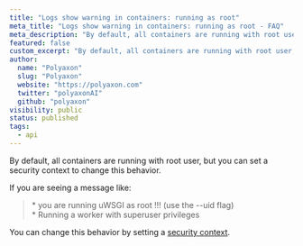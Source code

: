 ```yaml
---
title: "Logs show warning in containers: running as root"
meta_title: "Logs show warning in containers: running as root - FAQ"
meta_description: "By default, all containers are running with root user, but you can set a security context to change this behavior."
featured: false
custom_excerpt: "By default, all containers are running with root user, but you can set a security context to change this behavior."
author:
  name: "Polyaxon"
  slug: "Polyaxon"
  website: "https://polyaxon.com"
  twitter: "polyaxonAI"
  github: "polyaxon"
visibility: public
status: published
tags:
  - api
---
```


By default, all containers are running with root user, but you can set a security context to change this behavior.

If you are seeing a message like:

<blockquote class="info">
 * you are running uWSGI as root !!! (use the --uid flag)
<br/>
 * Running a worker with superuser privileges
</blockquote>

You can change this behavior by setting a [security context](/docs/setup/platform/common-reference/#security-context).
